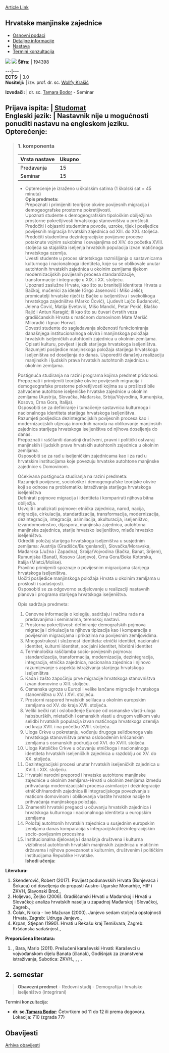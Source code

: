 [Article Link](https://www.fhs.hr/predmet/himz)

## Hrvatske manjinske zajednice
  * [Osnovni podaci](https://www.fhs.hr/predmet/himz#v1id-904811_435888_1_0 "Osnovni podaci")
  * [Detaljne informacije](https://www.fhs.hr/predmet/himz#v1id-904811_435888_1_1 "Detaljne informacije")
  * [Nastava](https://www.fhs.hr/predmet/himz#v1id-904811_435888_1_2 "Nastava")
  * [Termini konzultacija](https://www.fhs.hr/predmet/himz#v1id-904811_435888_1_3 "Termini konzultacija")


[![](https://www.fhs.hr/img/flags/gif/hr.gif)](https://www.fhs.hr/predmet/himz) [![](https://www.fhs.hr/img/flags/gif/gb.gif)](https://www.fhs.hr/en/course/cmcid)
**Šifra:** |  194398  
  
---|---  
**ECTS:** |  3.0   
**Nositelji:** |  izv. prof. dr. sc. [Wollfy Krašić](https://www.fhs.hr/djelatnik/wollfy.krasic)   
  
**Izvođači:** |  dr. sc. [Tamara Bodor](https://www.fhs.hr/djelatnik/tamara.bodor) - Seminar  
  
**Prijava ispita:** |  [Studomat](http://www.isvu.hr/studomat)  
**Engleski jezik:** |  Nastavnik nije u mogućnosti ponuditi nastavu na engleskom jeziku.   
**Opterećenje:**  
---  
> ### 1. komponenta
> | Vrsta nastave | Ukupno  
> ---|---  
> Predavanja | 15  
> Seminar | 15  
> * Opterećenje je izraženo u školskim satima (1 školski sat = 45 minuta)   
**Opis predmeta:**  
> Prepoznati i primijeniti teorijske okvire povijesnih migracija i demogeografske prostorne pokretljivosti.   
>  Upoznati studente s demogeografskim tipološkim obilježjima prostorne pokretljivosti hrvatskoga stanovništva u prošlosti.   
>  Predočiti i objasniti studentima povode, uzroke, tijek i posljedice povijesnih migracija hrvatskih zajednica od XIII. do XXI. stoljeća.   
>  Predočiti studentima dezintegracijske povijesne procese potaknute vojnim sukobima i osvajanjima od XIV. do početka XVIII. stoljeća sa stajališta iseljenja hrvatskih populacija izvan matičnoga hrvatskoga ozemlja.   
>  Uvesti studente u proces sintetskoga razmišljanja o sastavnicama kulturnoga i nacionalnoga identiteta, koje su se oblikovale unutar autohtonih hrvatskih zajednica u okolnim zemljama tijekom modernizacijskih povijesnih procesa standardizacije, transformacije i integracije u XIX. i XX. stoljeću.  
>  Upoznati zaslužne Hrvate, kao što su branitelji identiteta Hrvata u Bačkoj, mučenici za ideale (Grgo Jasenović i Mišo Jelić); promicatelji hrvatske riječi iz Bačke u iseljeništvu i svekolikoga hrvatskoga zajedništva (Marko Čović), Ljudevit Lajčo Budanović, Jelena Čović, Matija Evetović, Mišo Mandić, Petar Pekić, Blaško Rajić i Antun Karagić; ili kao što su čuvari čvrstih veza gradišćanskih Hrvata s matičnom domovinom Mate Meršić Miloradić i Ignac Horvat.  
>  Dovesti studente do sagledavanja složenosti funkcioniranja današnjega institucionalnoga okvira i manjinskoga položaja hrvatskih iseljeničkih autohtonih zajednica u okolnim zemljama.  
>  Opisati kulturu, povijest i jezik starijega hrvatskoga iseljeništva.  
>  Razumjeti posljedice manjinskoga položaja starijega hrvatskoga iseljeništva od doseljenja do danas. Usporediti današnju realizaciju manjinskih i ljudskih prava hrvatskih autohtonih zajednica u okolnim zemljama.  
>    
>  Postignuća studiranja na razini programa kojima predmet pridonosi:   
>  Prepoznati i primijeniti teorijske okvire povijesnih migracija i demogeografske prostorne pokretljivosti kojima su u prošlosti bile zahvaćene autohtone iseljeničke hrvatske zajednice u okolnim zemljama (Austrija, Slovačka, Mađarska, Srbija/Vojvodina, Rumunjska, Kosovo, Crna Gora, Italija).   
>  Osposobiti se za definiranje i tumačenje sastavnica kulturnoga i nacionalnoga identiteta starijega hrvatskoga iseljeništva.  
>  Razumjeti posljedica dezintegracijskih povijesnih procesa kao i modernizacijskih utjecaja inorodnih naroda na oblikovanje manjinskih zajednica starijega hrvatskoga iseljeništva od njihova doseljenja do danas.  
>  Prepoznati i raščlaniti današnji društveni, pravni i politički ostvaraj manjinskih i ljudskih prava hrvatskih autohtonih zajednica u okolnim zemljama.  
>  Osposobiti se za rad u iseljeničkim zajednicama kao i za rad u hrvatskim institucijama koje povezuju hrvatske autohtone manjinske zajednice s Domovinom.  
>    
>  Očekivana postignuća studiranja na razini predmeta:  
>  Razumjeti povijesne, sociološke i demogeografske teorijske okvire koji se odnose na problematiku istraživanja starijega hrvatskoga iseljeništva  
>  Definirati pojmove migracija i identiteta i komparirati njihova bitna obilježja.  
>  Usvojiti i analizirati pojmove: etnička zajednica, narod, nacija, migracija, cirkulacija, standardizacija, transformacija, modernizacija, dezintegracija, integracija, asimilacija, akulturacija, iseljeništvo, izvandomovinstvo, dijaspora, manjinska zajednica, autohtona manjinska zajednica, starije hrvatsko iseljeništvo, mlađe hrvatsko iseljeništvo.  
>  Odrediti položaj starijega hrvatskoga iseljeništva u susjednim zemljama: Austrija (Gradišće/Burgenland)), Slovačka/Moravska, Mađarska (Južna i Zapadna), Srbija/Vojvodina (Bačka, Banat, Srijem), Rumunjska (Banat), Kosovo (Janjevo), Crna Gora/Boka Kotorska, Italija (Mletci/Molise).  
>  Pravilno primijeniti spoznaje o povijesnim migracijama starijega hrvatskoga iseljeništva.  
>  Uočiti posljedice manjinskoga položaja Hrvata u okolnim zemljama u prošlosti i sadašnjosti.  
>  Osposobiti se za odgovorno sudjelovanje u realizaciji nastavnih planova i programa starijega hrvatskoga iseljeništva.  
>    
>  Opis sadržaja predmeta:  
>  1. Osnovne informacije o kolegiju, sadržaju i načinu rada na predavanjima i seminarima, terenskoj nastavi.   
>  2. Prostorna pokretljivost: definiranje demografskih pojmova migracija i cirkulacija te njihova tipizacija kao i komparacija s povijesnim migracijama i prikazima na povijesnim zemljovidima.  
>  3. Mnogostrukost i složenost identiteta: etnički identitet, nacionalni identitet, kulturni identitet, socijalni identitet, hibridni identitet  
>  4. Terminološka raščlamba socio-povijesnih pojmova: standardizacija, transformacija, modernizacija, dezintegracija, integracija, etnička zajednica, nacionalna zajednica i njihovo razumijevanje s aspekta istraživanja starijega hrvatskoga iseljeništva  
>  5. Kada i zašto započinju prve migracije hrvatskoga stanovništva izvan domovine u XIII. stoljeću.  
>  6. Osmanska ugroza u Europi i velike lančane migracije hrvatskoga stanovništva u XV. i XVI. stoljeću.  
>  7. Prostorni raspored hrvatskih selilaca u okolnim europskim zemljama od XV. do kraja XVII. stoljeća.  
>  8. Veliki bečki rat i oslobođenje Europe od osmanske vlasti-uloga habsburških, mletačkih i osmanskih vlasti u drugom velikom valu selidbi hrvatskih populacija izvan matičnoga hrvatskoga ozemlja od kraja XVII. i na početku XVIII. stoljeća.  
>  9. Uloga Crkve u pokretanju, vođenju drugoga selidbenoga vala hrvatskoga stanovništva prema oslobođenim kršćanskim zemljama s osmanskih područja od XVI. do XVIII. stoljeća.   
>  10. Uloga Katoličke Crkve u očuvanju etničkoga i nacionalnoga identiteta hrvatskih iseljeničkih zajednica u razdoblju od XV. do XX. stoljeća.   
>  11. Dezintegracijski procesi unutar hrvatskih iseljeničkih zajednica u XVIII. i XIX. stoljeću.  
>  12. Hrvatski narodni preporod i hrvatske autohtone manjinske zajednice u okolnim zemljama-Hrvati u okolnim zemljama između prihvaćanja modernizacijskih procesa asimilacije i dezintegracije etničkih/narodnih zajednica ili integracijskoga povezivanja s maticom domovinom i oblikovanja vlastite hrvatske nacije te prihvaćanja manjinskoga položaja.  
>  13. Znameniti hrvatski pregaoci u očuvanju hrvatskih zajednica i hrvatskoga kulturnoga i nacionalnoga identiteta u europskim zemljama  
>  14. Položaj autohtonih hrvatskih zajednica u susjednim europskim zemljama danas komparacija s integracijsko/dezintegracijskim socio-povijesnim procesima  
>  15. Institucionalna djelovanja i današnja društvena i kulturna vizibilnost autohtonih hrvatskih manjinskih zajednica u matičnim državama i njihova povezanost s kulturnim, društvenim i političkim institucijama Republike Hrvatske.  
**Ishodi učenja:**  

  
**Literatura:**  
  1. Skenderović, Robert (2017). Povijest podunavskih Hrvata (Bunjevaca i Šokaca) od doseljenja do propasti Austro-Ugarske Monarhije, HIP i ZKVH, Slavonski Brod., 
  2. Holjevac, Željko (2006). Gradišćanski Hrvati u Mađarskoj i Hrvati u Slovačkoj: analiza hrvatskih naselja u zapadnoj Mađarskoj i Slovačkoj, Zagreb., 
  3. Čolak, Nikola - Ive Mažuran (2000). Janjevo sedam stoljeća opstojnosti Hrvata, Zagreb: Udruga Janjevo., 
  4. Krpan, Stjepan (1990). Hrvati u Rekašu kraj Temišvara, Zagreb: Kršćanska sadašnjost., 

  
**Preporučena literatura:**  
  1. , Bara, Mario (2011). Prešućeni karaševski Hrvati: Karaševci u vojvođanskom dijelu Banata (članak), Godišnjak za znanstvena istraživanja, Subotica: ZKVH., , , .

  
**2. semestar**  
---  
> **Obavezni predmet** - Redovni studij - Demografija i hrvatsko iseljeništvo (integrirani)  
>   
Termini konzultacija: 
  * **dr. sc.[Tamara Bodor](https://www.fhs.hr/djelatnik/tamara.bodor)**: 
Četvrtkom od 11 do 12 ili prema dogovoru.
Lokacija: 710 (zgrada 77) 


## Obavijesti
[Arhiva obavijesti](https://www.fhs.hr/predmet/himz?@=2179w#news_115554 "Arhiva obavijesti")
